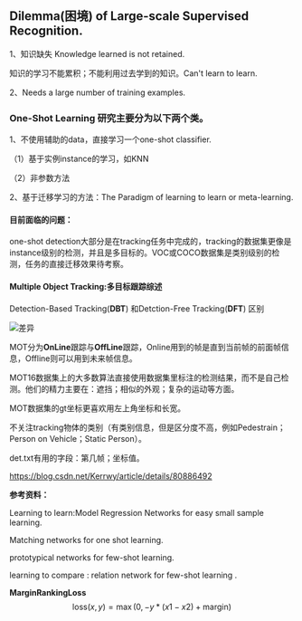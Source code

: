 ## **Dilemma(困境) of Large-scale Supervised Recognition.**

1、知识缺失 Knowledge learned is not retained.

知识的学习不能累积；不能利用过去学到的知识。Can't learn to learn.

2、Needs a large number of training examples.

### One-Shot Learning 研究主要分为以下两个类。

1、不使用辅助的data，直接学习一个one-shot classifier.

（1）基于实例instance的学习，如KNN

（2）非参数方法

2、基于迁移学习的方法：The Paradigm of learning to learn or meta-learning.

#### **目前面临的问题：**

one-shot detection大部分是在tracking任务中完成的，tracking的数据集更像是instance级别的检测，并且是多目标的。VOC或COCO数据集是类别级别的检测，任务的直接迁移效果待考察。

#### Multiple Object Tracking:多目标跟踪综述

Detection-Based Tracking(**DBT**) 和Detction-Free Tracking(**DFT**) 区别

![差异](https://img-blog.csdn.net/20171207212320245)

MOT分为**OnLine**跟踪与**OffLine**跟踪，Online用到的帧是直到当前帧的前面帧信息，Offline则可以用到未来帧信息。 

MOT16数据集上的大多数算法直接使用数据集里标注的检测结果，而不是自己检测。他们的精力主要在：遮挡；相似的外观；复杂的运动等方面。

MOT数据集的gt坐标更喜欢用左上角坐标和长宽。

不关注tracking物体的类别（有类别信息，但是区分度不高，例如Pedestrain；Person on Vehicle；Static Person）。

det.txt有用的字段：第几帧；坐标值。







https://blog.csdn.net/Kerrwy/article/details/80886492

**参考资料：**

Learning to learn:Model Regression Networks for easy small sample learning.

Matching networks for one shot learning.

prototypical networks for few-shot learning.

learning to compare : relation network for few-shot learning .



**MarginRankingLoss**
$$
\text{loss}(x, y) = \max(0, -y * (x1 - x2) + \text{margin})
$$
